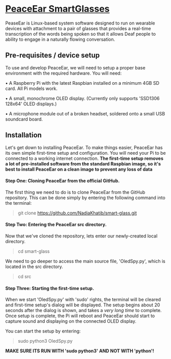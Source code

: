 # [PeaceEar SmartGlasses](https://github.com/NadiaKhatib/smart-glass)
PeaseEar is Linux-based system software designed to run on wearable devices with attachment to a pair of glasses that provides a real-time transcription of the words being spoken so that it allows Deaf people to ability to engage in a naturally flowing conversation.

## Pre-requisites / device setup
To use and develop PeaceEar, we will need to setup a proper base environment with the required hardware. You will need:

• A Raspberry Pi with the latest Raspbian installed on a minimum 4GB SD card. All Pi models work.

• A small, monochrome OLED display. (Currently only supports 'SSD1306 128x64' OLED displays.)

• A microphone module out of a broken headset, soldered onto a small USB soundcard board.


## Installation
Let's get down to installing PeaceEar. To make things easier, PeaceEar has its own simple first-time setup and configuration. You will need your Pi to be connected to a working internet connection. **The first-time setup removes a lot of pre-installed software from the standard Raspbian image, so it's best to install PeaceEar on a clean image to prevent any loss of data**


#### Step One: Cloning PeaceEar from the official GitHub.
The first thing we need to do is to clone PeaceEar from the GitHub repository. This can be done simply by entering the following command into the terminal:
> git clone https://github.com/NadiaKhatib/smart-glass.git


#### Step Two: Entering the PeaceEar src directory.
Now that we've cloned the repository, lets enter our newly-created local directory.
> cd smart-glass

We need to go deeper to access the main source file, 'OledSpy.py', which is located in the src directory.
> cd src


#### Step Three: Starting the first-time setup.
When we start 'OledSpy.py' with 'sudo' rights, the terminal will be cleared and first-time setup's dialog will be displayed. The setup begins about 20 seconds after the dialog is shown, and takes a *very long time* to complete. Once setup is complete, the Pi will reboot and PeaceEar should start to capture sound and displaying on the connected OLED display.

You can start the setup by entering:
> sudo python3 OledSpy.py

**MAKE SURE ITS RUN WITH 'sudo python3' AND NOT WITH 'python'!**

